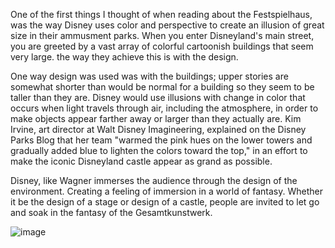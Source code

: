 
One of the first things I thought of when reading about the Festspielhaus, was the way Disney uses color and perspective to create an illusion of great size in their ammusment parks. When you enter Disneyland's main street, you are greeted by a vast array of colorful cartoonish buildings that seem very large. the way they achieve this is with the design.

One way design was used was with the buildings; upper stories are somewhat shorter than would be normal for a building so they seem to be taller than they are. Disney would use illusions with change in color that occurs when light travels through air, including the atmosphere, in order to make objects appear farther away or larger than they actually are. Kim Irvine, art director at Walt Disney Imagineering, explained on the Disney Parks Blog that her team "warmed the pink hues on the lower towers and gradually added blue to lighten the colors toward the top," in an effort to make the iconic Disneyland castle appear as grand as possible.

Disney, like Wagner immerses the audience through the design of the environment. Creating a feeling of immersion in a world of fantasy. Whether it be the design of a stage or design of a castle, people are invited to let go and soak in the fantasy of the Gesamtkunstwerk.

![image](https://github.com/Vimurua/IDEA-120-responses-Vimurua/assets/156378408/d186006d-1050-4dc3-8d19-5b293fa7295f)
